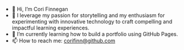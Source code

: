 - 👋 Hi, I’m Cori Finnegan
- 📖 I leverage my passion for storytelling and my enthusiasm for experimenting with innovative technology to craft compelling and impactful learning experiences.
- 🌱 I’m currently learning how to build a portfolio using GitHub Pages. 
- 📫 How to reach me: corifinn@github.com


<!---
corifinn/corifinn is a ✨ special ✨ repository because its `README.md` (this file) appears on your GitHub profile.
You can click the Preview link to take a look at your changes.
--->
